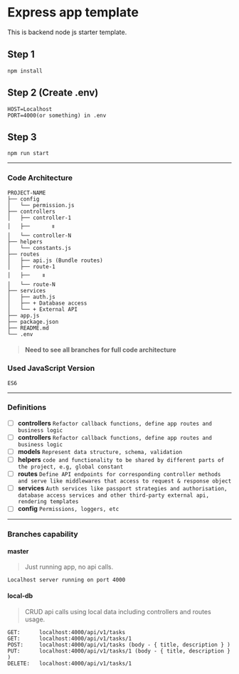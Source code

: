 # Express app template

This is backend node js starter template.

## Step 1

    npm install

## Step 2 (Create .env)

    HOST=Localhost
    PORT=4000(or something) in .env

## Step 3

    npm run start

---

### Code Architecture

```
PROJECT-NAME
├── config
│   └── permission.js
├── controllers
│   ├── controller-1
│   ├──       ။
│   └── controller-N
├── helpers
│   └── constants.js
├── routes
│   ├── api.js (Bundle routes)
│   ├── route-1
│   ├──    ။
│   └── route-N
├── services
│   ├── auth.js
│   ├── + Database access
│   └── + External API
├── app.js
├── package.json
├── README.md
└── .env
```

> #### Need to see all branches for full code architecture

### Used JavaScript Version

    ES6

---

### Definitions

- [ ] **controllers** `Refactor callback functions, define app routes and business logic`
- [ ] **controllers** `Refactor callback functions, define app routes and business logic`
- [ ] **models** `Represent data structure, schema, validation`
- [ ] **helpers** `code and functionality to be shared by different parts of the project, e.g, global constant`
- [ ] **routes** `Define API endpoints for corresponding controller methods and serve like middlewares that access to request & response object`
- [ ] **services** `Auth services like passport strategies and authorisation, database access services and other third-party external api, rendering templates`
- [ ] **config** `Permissions, loggers, etc`

---

### Branches capability

#### master

> Just running app, no api calls.

`Localhost server running on port 4000`

#### local-db

> CRUD api calls using local data including controllers and routes usage.

```
GET:      localhost:4000/api/v1/tasks
GET:      localhost:4000/api/v1/tasks/1
POST:     localhost:4000/api/v1/tasks (body - { title, description } )
PUT:      localhost:4000/api/v1/tasks/1 (body - { title, description } )
DELETE:   localhost:4000/api/v1/tasks/1
```
